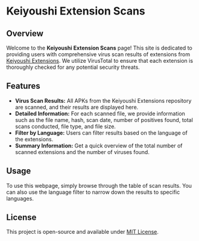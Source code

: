 # Keiyoushi Extension Scans

## Overview
Welcome to the **Keiyoushi Extension Scans** page! This site is dedicated to providing users with comprehensive virus scan results of extensions from [Keiyoushi Extensions](https://github.com/keiyoushi/extensions). We utilize VirusTotal to ensure that each extension is thoroughly checked for any potential security threats.

## Features
- **Virus Scan Results:** All APKs from the Keiyoushi Extensions repository are scanned, and their results are displayed here.
- **Detailed Information:** For each scanned file, we provide information such as the file name, hash, scan date, number of positives found, total scans conducted, file type, and file size.
- **Filter by Language:** Users can filter results based on the language of the extensions.
- **Summary Information:** Get a quick overview of the total number of scanned extensions and the number of viruses found.

## Usage
To use this webpage, simply browse through the table of scan results. You can also use the language filter to narrow down the results to specific languages.

## License
This project is open-source and available under [MIT License](LICENSE).
